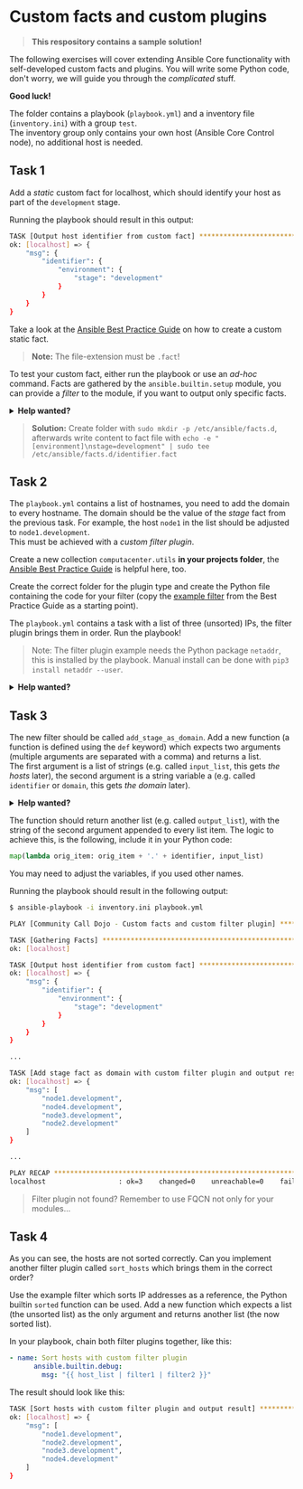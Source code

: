# Custom facts and custom plugins

> **This respository contains a sample solution!**

The following exercises will cover extending Ansible Core functionality with self-developed custom facts and plugins. You will write some Python code, don't worry, we will guide you through the *complicated* stuff.

**Good luck!**

The folder contains a playbook (`playbook.yml`) and a inventory file (`inventory.ini`) with a group `test`.  
The inventory group only contains your own host (Ansible Core Control node), no additional host is needed.

## Task 1

Add a *static* custom fact for localhost, which should identify your host as part of the `development` stage.

Running the playbook should result in this output:

```bash
TASK [Output host identifier from custom fact] *********************************************************************
ok: [localhost] => {
    "msg": {
        "identifier": {
            "environment": {
                "stage": "development"
            }
        }
    }
}
```

Take a look at the [Ansible Best Practice Guide](https://timgrt.github.io/Ansible-Best-Practices/development/extending/#static-facts) on how to create a custom static fact.

> **Note:** The file-extension must be `.fact`!

To test your custom fact, either run the playbook or use an *ad-hoc* command. Facts are gathered by the `ansible.builtin.setup` module, you can provide a *filter* to the module, if you want to output only specific facts.

<p>
<details>
<summary><b>Help wanted?</b></summary>

Use the following ad-hoc command to output custom facts:

```bash
ansible -i inventory.ini test -m ansible.builtin.setup -a filter=ansible_local
```

</details>
</p>

> **Solution:** Create folder with `sudo mkdir -p /etc/ansible/facts.d`, afterwards write content to fact file with `echo -e "[environment]\nstage=development" | sudo tee /etc/ansible/facts.d/identifier.fact`

## Task 2

The `playbook.yml` contains a list of hostnames, you need to add the domain to every hostname. The domain should be the value of the *stage* fact from the previous task. For example, the host `node1` in the list should be adjusted to `node1.development`.  
This must be achieved with a *custom filter plugin*.

Create a new collection `computacenter.utils` **in your projects folder**, the [Ansible Best Practice Guide](https://timgrt.github.io/Ansible-Best-Practices/development/extending/#store-custom-content) is helpful here, too.

Create the correct folder for the plugin type and create the Python file containing the code for your filter (copy the [example filter](https://timgrt.github.io/Ansible-Best-Practices/development/extending/#filter-plugins) from the Best Practice Guide as a starting point).

The `playbook.yml` contains a task with a list of three (unsorted) IPs, the filter plugin brings them in order. Run the playbook!

> Note: The filter plugin example needs the Python package `netaddr`, this is installed by the playbook. Manual install can be done with `pip3 install netaddr --user`.

<p>
<details>
<summary><b>Help wanted?</b></summary>

Ensure that your project has the following structure:

```bash
.
├── README.md
├── collections
│   └── ansible_collections
│       └── computacenter
│           └── utils
│               ├── README.md
│               ├── galaxy.yml
│               └── plugins
│                   ├── README.md
│                   └── filter
│                       └── cc_filter_plugins.py
├── inventory.ini
└── playbook.yml
```

</details>
</p>

## Task 3

The new filter should be called `add_stage_as_domain`. Add a new function (a function is defined using the `def` keyword) which expects two arguments (multiple arguments are separated with a comma) and returns a list.  
The first argument is a list of strings (e.g. called `input_list`, this gets *the hosts* later), the second argument is a string variable a (e.g. called `identifier` or `domain`, this gets *the domain* later).  

<p>
<details>
<summary><b>Help wanted?</b></summary>

This is the defintion start:

```python
def add_stage_as_domain(input_list, identifier):
```

</details>
</p>

The function should return another list (e.g. called `output_list`), with the string of the second argument appended to every list item. The logic to achieve this, is the following, include it in your Python code:

```python
map(lambda orig_item: orig_item + '.' + identifier, input_list)
```

You may need to adjust the variables, if you used other names.

Running the playbook should result in the following output:

```bash
$ ansible-playbook -i inventory.ini playbook.yml

PLAY [Community Call Dojo - Custom facts and custom filter plugin] *************************************************

TASK [Gathering Facts] *********************************************************************************************
ok: [localhost]

TASK [Output host identifier from custom fact] *********************************************************************
ok: [localhost] => {
    "msg": {
        "identifier": {
            "environment": {
                "stage": "development"
            }
        }
    }
}

...

TASK [Add stage fact as domain with custom filter plugin and output result] ****************************************
ok: [localhost] => {
    "msg": [
        "node1.development",
        "node4.development",
        "node3.development",
        "node2.development"
    ]
}

...

PLAY RECAP *********************************************************************************************************
localhost                  : ok=3    changed=0    unreachable=0    failed=0    skipped=0    rescued=0    ignored=0  

```

> Filter plugin not found? Remember to use FQCN not only for your modules...

## Task 4

As you can see, the hosts are not sorted correctly. Can you implement another filter plugin called `sort_hosts` which brings them in the correct order?

Use the example filter which sorts IP addresses as a reference, the Python builtin `sorted` function can be used. Add a new function which expects a list (the unsorted list) as the only argument and returns another list (the now sorted list).

In your playbook, chain both filter plugins together, like this:

```yaml
- name: Sort hosts with custom filter plugin
      ansible.builtin.debug:
        msg: "{{ host_list | filter1 | filter2 }}"
```

The result should look like this:

```bash
TASK [Sort hosts with custom filter plugin and output result] *************************************
ok: [localhost] => {
    "msg": [
        "node1.development",
        "node2.development",
        "node3.development",
        "node4.development"
    ]
}
```
